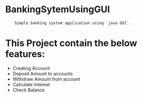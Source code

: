 
# BankingSytemUsingGUI

        Simple banking system application using `java GUI`.

# This Project contain the below features:

  * Creating Account
  * Deposit Amount to accounts
  * Withdraw Amount from account
  * Calculate Interest
  * Check Balance


